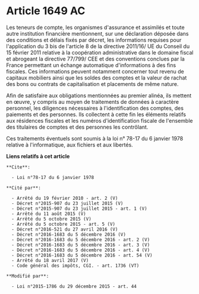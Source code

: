 # Article 1649 AC

Les teneurs de compte, les organismes d'assurance et assimilés et toute autre institution financière mentionnent, sur une
déclaration déposée dans des conditions et délais fixés par décret, les informations requises pour l'application du 3 bis de
l'article 8 de la directive 2011/16/ UE du Conseil du 15 février 2011 relative à la coopération administrative dans le
domaine fiscal et abrogeant la directive 77/799/ CEE et des conventions conclues par la France permettant un échange
automatique d'informations à des fins fiscales. Ces informations peuvent notamment concerner tout revenu de capitaux
mobiliers ainsi que les soldes des comptes et la valeur de rachat des bons ou contrats de capitalisation et placements de
même nature.

Afin de satisfaire aux obligations mentionnées au premier alinéa, ils mettent en œuvre, y compris au moyen de traitements de
données à caractère personnel, les diligences nécessaires à l'identification  des comptes, des paiements et des personnes.
Ils collectent à cette fin les éléments relatifs aux résidences fiscales et les numéros d'identification fiscale de
l'ensemble des titulaires de comptes et des personnes les contrôlant.   

Ces traitements éventuels sont soumis à la loi n° 78-17 du 6 janvier 1978 relative à l'informatique, aux fichiers et aux
libertés.

**Liens relatifs à cet article**

	**Cite**:

	  - Loi n°78-17 du 6 janvier 1978

	**Cité par**:

	  - Arrêté du 19 février 2010 - art. 2 (V)
	  - Décret n°2015-907 du 23 juillet 2015 (V)
	  - Décret n°2015-907 du 23 juillet 2015 - art. 1 (V)
	  - Arrêté du 11 août 2015 (V)
	  - Arrêté du 5 octobre 2015 (V)
	  - Arrêté du 5 octobre 2015 - art. 5 (V)
	  - Décret n°2016-521 du 27 avril 2016 (V)
	  - Décret n°2016-1683 du 5 décembre 2016 (V)
	  - Décret n°2016-1683 du 5 décembre 2016 - art. 2 (V)
	  - Décret n°2016-1683 du 5 décembre 2016 - art. 3 (V)
	  - Décret n°2016-1683 du 5 décembre 2016 - art. 4 (V)
	  - Décret n°2016-1683 du 5 décembre 2016 - art. 54 (V)
	  - Arrêté du 18 avril 2017 (V)
	  - Code général des impôts, CGI. - art. 1736 (VT)

	**Modifié par**:

	  - Loi n°2015-1786 du 29 décembre 2015 - art. 44

